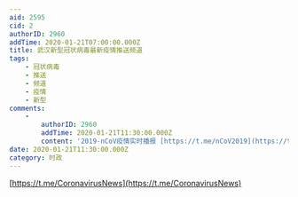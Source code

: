 ```yaml
---
aid: 2595
cid: 2
authorID: 2960
addTime: 2020-01-21T07:00:00.000Z
title: 武汉新型冠状病毒最新疫情推送频道
tags:
    - 冠状病毒
    - 推送
    - 频道
    - 疫情
    - 新型
comments:
    -
        authorID: 2960
        addTime: 2020-01-21T11:30:00.000Z
        content: '2019-nCoV疫情实时播报 [https://t.me/nCoV2019](https://t.me/nCoV2019)'
date: 2020-01-21T11:30:00.000Z
category: 时政
---
```


[https://t.me/CoronavirusNews](https://t.me/CoronavirusNews)
